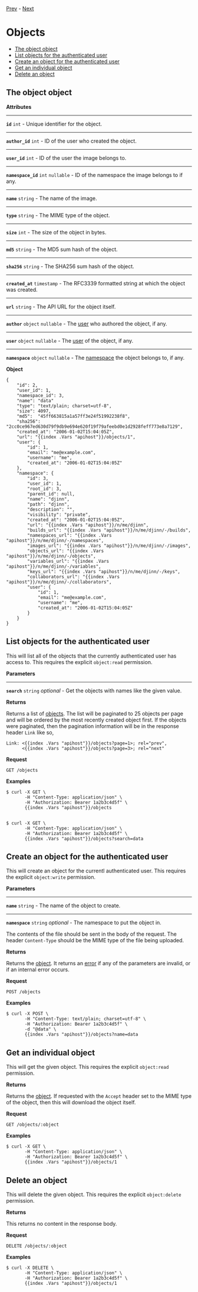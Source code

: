 [Prev](/api/oauth) - [Next](/api/user)

# Objects

* [The object object](#the-object-object)
* [List objects for the authenticated user](#list-objects-for-the-authenticated-user)
* [Create an object for the authenticated user](#create-an-object-for-the-authenticated-user)
* [Get an individual object](#get-an-individual-object)
* [Delete an object](#delete-an-object)

## The object object

<div class="api-section">
<div class="api-doc">

**Attributes**

---

**`id`** `int` - Unique identifier for the object.

---

**`author_id`** `int` - ID of the user who created the object.

---

**`user_id`** `int` - ID of the user the image belongs to.

---

**`namespace_id`** `int` `nullable` - ID of the namespace the image belongs to
if any.

---

**`name`** `string` - The name of the image.

---

**`type`** `string` - The MIME type of the object.

---

**`size`** `int` - The size of the object in bytes.

---

**`md5`** `string` - The MD5 sum hash of the object.

---

**`sha256`** `string` - The SHA256 sum hash of the object.

---

**`created_at`** `timestamp` - The RFC3339 formatted string at which the object
was created.

---

**`url`** `string` - The API URL for the object itself.

---

**`author`** `object` `nullable` - The [user](/api/user#the-user-object) who
authored the object, if any.

---

**`user`** `object` `nullable` - The [user](/api/user#the-user-object) of the
object, if any.

---

**`namespace`** `object` `nullable` - The
[namespace](/api/namespaces#the-namespace-object) the object belongs to, if any.

</div>
<div class="api-example">

**Object**

    {
        "id": 2,
        "user_id": 1,
        "namespace_id": 3,
        "name": "data"
        "type": "text/plain; charset=utf-8",
        "size": 4097,
        "md5":  "45ff663815a1a57ff3e24f51992238f8",
        "sha256": "2cc0ce967ed630d79f9db9e694e620f19f79afeebd0e1d2928feff773e8a7129",
        "created_at": "2006-01-02T15:04:05Z",
        "url": "{{index .Vars "apihost"}}/objects/1",
        "user": {
            "id": 1,
            "email": "me@example.com",
            "username": "me",
            "created_at": "2006-01-02T15:04:05Z"
        },
        "namespace": {
            "id": 3,
            "user_id": 1,
            "root_id": 3,
            "parent_id": null,
            "name": "djinn",
            "path": "djinn",
            "description": "",
            "visibility": "private",
            "created_at": "2006-01-02T15:04:05Z",
            "url": "{{index .Vars "apihost"}}/n/me/djinn",
            "builds_url": "{{index .Vars "apihost"}}/n/me/djinn/-/builds",
            "namespaces_url": "{{index .Vars "apihost"}}/n/me/djinn/-/namespaces",
            "images_url": "{{index .Vars "apihost"}}/n/me/djinn/-/images",
            "objects_url": "{{index .Vars "apihost"}}/n/me/djinn/-/objects",
            "variables_url": "{{index .Vars "apihost"}}/n/me/djinn/-/variables",
            "keys_url": "{{index .Vars "apihost"}}/n/me/djinn/-/keys",
            "collaborators_url": "{{index .Vars "apihost"}}/n/me/djinn/-/collaborators",
            "user": {
                "id": 1,
                "email": "me@example.com",
                "username": "me",
                "created_at": "2006-01-02T15:04:05Z"
            }
        }
    }

</div>
</div>

## List objects for the authenticated user

<div class="api-section">
<div class="api-doc">

This will list all of the objects that the currently authenticated user has
access to. This requires the explicit `object:read` permission.

**Parameters**

---

**`search`** `string` *optional* - Get the objects with names like the given value.

**Returns**

Returns a list of [objects](/api/objects#the-object-object). The list will be
paginated to 25 objects per page and will be ordered by the most recently
created object first. If the objects were paginated, then the pagination
information will be in the response header `Link` like so,

    Link: <{{index .Vars "apihost"}}/objects?page=1>; rel="prev",
          <{{index .Vars "apihost"}}/objects?page=3>; rel="next"

</div>
<div class="api-example">

**Request**

    GET /objects

**Examples**

    $ curl -X GET \
           -H "Content-Type: application/json" \
           -H "Authorization: Bearer 1a2b3c4d5f" \
           {{index .Vars "apihost"}}/objects


    $ curl -X GET \
           -H "Content-Type: application/json" \
           -H "Authorization: Bearer 1a2b3c4d5f" \
           {{index .Vars "apihost"}}/objects?search=data

</div>
</div>

## Create an object for the authenticated user

<div class="api-section">
<div class="api-doc">

This will create an object for the currentl authenticated user. This requires
the explicit `object:write` permission.

**Parameters**

---

**`name`** `string` - The name of the object to create.

---

**`namespace`** `string` *optional* - The namespace to put the object in.

The contents of the file should be sent in the body of the request. The header
`Content-Type` should be the MIME type of the file being uploaded.

**Returns**

Returns the [object](/api/objects#the-object-object). It returns an
[error](/api#errors) if any of the parameters are invalid, or if an internal
error occurs.

</div>
<div class="api-example">

**Request**

    POST /objects

**Examples**

    $ curl -X POST \
           -H "Content-Type: text/plain; charset=utf-8" \
           -H "Authorization: Bearer 1a2b3c4d5f" \
           -d "@data" \
           {{index .Vars "apihost"}}/objects?name=data

</div>
</div>

## Get an individual object

<div class="api-section">
<div class="api-doc">

This will get the given object. This requires the explicit `object:read`
permission.

**Returns**

Returns the [object](/api/objects#the-object-object). If requested with the
`Accept` header set to the MIME type of the object, then this will download
the object itself.

</div>
<div class="api-example">

**Request**

    GET /objects/:object

**Examples**

    $ curl -X GET \
           -H "Content-Type: application/json" \
           -H "Authorization: Bearer 1a2b3c4d5f" \
           {{index .Vars "apihost"}}/objects/1

</div>
</div>

## Delete an object

<div class="api-section">
<div class="api-doc">

This will delete the given object. This requires the explicit `object:delete`
permission.

**Returns**

This returns no content in the response body.

</div>
<div class="api-example">

**Request**

    DELETE /objects/:object

**Examples**

    $ curl -X DELETE \
           -H "Content-Type: application/json" \
           -H "Authorization: Bearer 1a2b3c4d5f" \
           {{index .Vars "apihost"}}/objects/1

</div>
</div>
